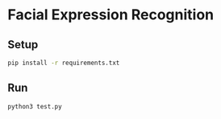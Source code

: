 # Facial Expression Recognition

## Setup

```bash
pip install -r requirements.txt
```

## Run
```bash
python3 test.py
```
